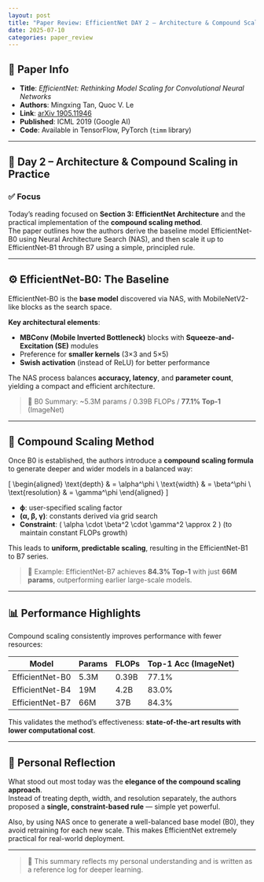 ```yaml
---
layout: post
title: "Paper Review: EfficientNet DAY 2 – Architecture & Compound Scaling in Practice"
date: 2025-07-10
categories: paper_review
---
```


## 📌 Paper Info

- **Title**: *EfficientNet: Rethinking Model Scaling for Convolutional Neural Networks*  
- **Authors**: Mingxing Tan, Quoc V. Le  
- **Link**: [arXiv 1905.11946](https://arxiv.org/abs/1905.11946)  
- **Published**: ICML 2019 (Google AI)  
- **Code**: Available in TensorFlow, PyTorch (`timm` library)  

---

## 🧠 Day 2 – Architecture & Compound Scaling in Practice

### ✅ Focus

Today’s reading focused on **Section 3: EfficientNet Architecture** and the practical implementation of the **compound scaling method**.  
The paper outlines how the authors derive the baseline model EfficientNet-B0 using Neural Architecture Search (NAS), and then scale it up to EfficientNet-B1 through B7 using a simple, principled rule.

---

## ⚙️ EfficientNet-B0: The Baseline

EfficientNet-B0 is the **base model** discovered via NAS, with MobileNetV2-like blocks as the search space.

**Key architectural elements**:

- **MBConv (Mobile Inverted Bottleneck)** blocks with **Squeeze-and-Excitation (SE)** modules  
- Preference for **smaller kernels** (3×3 and 5×5)  
- **Swish activation** (instead of ReLU) for better performance  

The NAS process balances **accuracy, latency**, and **parameter count**, yielding a compact and efficient architecture.

> 📌 B0 Summary: ~5.3M params / 0.39B FLOPs / **77.1% Top-1** (ImageNet)

---

## 📏 Compound Scaling Method

Once B0 is established, the authors introduce a **compound scaling formula** to generate deeper and wider models in a balanced way:

\[
\begin{aligned}
\text{depth} & = \alpha^\phi \\
\text{width} & = \beta^\phi \\
\text{resolution} & = \gamma^\phi
\end{aligned}
\]

- **ϕ**: user-specified scaling factor  
- **(α, β, γ)**: constants derived via grid search  
- **Constraint**: \( \alpha \cdot \beta^2 \cdot \gamma^2 \approx 2 \) (to maintain constant FLOPs growth)

This leads to **uniform, predictable scaling**, resulting in the EfficientNet-B1 to B7 series.

> 📌 Example: EfficientNet-B7 achieves **84.3% Top-1** with just **66M params**, outperforming earlier large-scale models.

---

## 📊 Performance Highlights

Compound scaling consistently improves performance with fewer resources:

| Model           | Params | FLOPs | Top-1 Acc (ImageNet) |
|-----------------|--------|-------|-----------------------|
| EfficientNet-B0 | 5.3M   | 0.39B | 77.1%                |
| EfficientNet-B4 | 19M    | 4.2B  | 83.0%                |
| EfficientNet-B7 | 66M    | 37B   | 84.3%                |

This validates the method’s effectiveness: **state-of-the-art results with lower computational cost**.

---

## 💬 Personal Reflection

What stood out most today was the **elegance of the compound scaling approach**.  
Instead of treating depth, width, and resolution separately, the authors proposed a **single, constraint-based rule** — simple yet powerful.

Also, by using NAS once to generate a well-balanced base model (B0), they avoid retraining for each new scale. This makes EfficientNet extremely practical for real-world deployment.

---


> 📝 This summary reflects my personal understanding and is written as a reference log for deeper learning.
